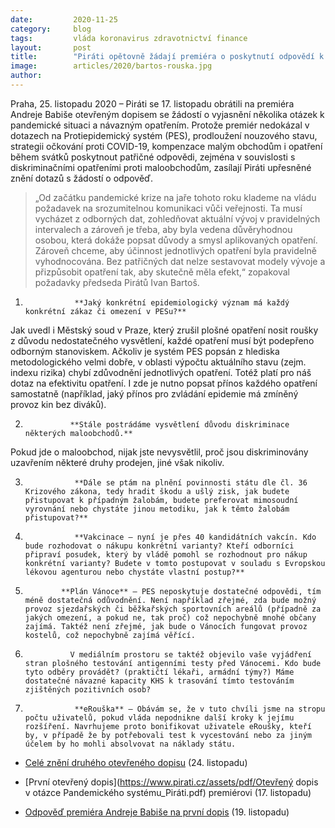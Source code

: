 ```yaml
---
date:         2020-11-25
category:     blog
tags:         vláda koronavirus zdravotnictví finance
layout:       post
title:        "Piráti opětovně žádají premiéra o poskytnutí odpovědí k důvodům diskriminace maloobchodů"
image:        articles/2020/bartos-rouska.jpg
author:       
---
```




Praha, 25. listopadu 2020 – Piráti se 17. listopadu obrátili na premiéra Andreje Babiše otevřeným dopisem se žádostí o vyjasnění několika otázek k pandemické situaci a návazným opatřením. Protože premiér nedokázal v dotazech na Protiepidemický systém (PES), prodloužení nouzového stavu, strategii očkování proti COVID-19, kompenzace malým obchodům i opatření během svátků poskytnout patřičné odpovědi, zejména v souvislosti s diskriminačními opatřeními proti maloobchodům, zasílají Piráti upřesněné znění dotazů s žádostí o odpověď. 

> „Od začátku pandemické krize na jaře tohoto roku klademe na vládu požadavek na srozumitelnou komunikaci vůči veřejnosti. Ta musí vycházet z odborných dat, zohledňovat aktuální vývoj v pravidelných intervalech a zároveň je třeba, aby byla vedena důvěryhodnou osobou, která dokáže popsat důvody a smysl aplikovaných opatření. Zároveň chceme, aby účinnost jednotlivých opatření byla pravidelně vyhodnocována. Bez patřičných dat nelze sestavovat modely vývoje a přizpůsobit opatření tak, aby skutečně měla efekt,“ zopakoval požadavky předseda Pirátů Ivan Bartoš.



1.                **Jaký konkrétní epidemiologický význam má každý konkrétní zákaz či omezení v PESu?** 
Jak uvedl i Městský soud v Praze, který zrušil plošné opatření nosit roušky z důvodu nedostatečného vysvětlení, každé opatření musí být podepřeno odborným stanoviskem. Ačkoliv je systém PES popsán z hlediska metodologického velmi dobře, v oblasti výpočtu aktuálního stavu (zejm. indexu rizika) chybí zdůvodnění jednotlivých opatření. Totéž platí pro náš dotaz na efektivitu opatření. I zde je nutno popsat přínos každého opatření samostatně (například, jaký přínos pro zvládání epidemie má zmíněný provoz kin bez diváků).  

2.               **Stále postrádáme vysvětlení důvodu diskriminace některých maloobchodů.**
Pokud jde o maloobchod, nijak jste nevysvětlil, proč jsou diskriminovány uzavřením některé druhy prodejen, jiné však nikoliv. 

3.                **Dále se ptám na plnění povinnosti státu dle čl. 36 Krizového zákona, tedy hradit škodu a ušlý zisk, jak budete přistupovat k případným žalobám, budete preferovat mimosoudní vyrovnání nebo chystáte jinou metodiku, jak k těmto žalobám přistupovat?**

4.                **Vakcinace – nyní je přes 40 kandidátních vakcín. Kdo bude rozhodovat o nákupu konkrétní varianty? Kteří odborníci připraví posudek, který by vládě pomohl se rozhodnout pro nákup konkrétní varianty? Budete v tomto postupovat v souladu s Evropskou lékovou agenturou nebo chystáte vlastní postup?**

5.             **Plán Vánoce** – PES neposkytuje dostatečné odpovědi, tím méně dostatečná odůvodnění. Není například zřejmé, zda bude možný provoz sjezdařských či běžkařských sportovních areálů (případně za jakých omezení, a pokud ne, tak proč) což nepochybně mnohé občany zajímá. Taktéž není zřejmé, jak bude o Vánocích fungovat provoz kostelů, což nepochybně zajímá věřící. 

6.               V mediálním prostoru se taktéž objevilo vaše vyjádření stran plošného testování antigenními testy před Vánocemi. Kdo bude tyto odběry provádět? (praktičtí lékaři, armádní týmy?) Máme dostatečné návazné kapacity KHS k trasování tímto testováním zjištěných pozitivních osob?

7.                **eRouška** – Obávám se, že v tuto chvíli jsme na stropu počtu uživatelů, pokud vláda nepodnikne další kroky k jejímu rozšíření. Navrhujeme proto bonifikovat uživatele eRoušky, kteří by, v případě že by potřebovali test k vycestování nebo za jiným účelem by ho mohli absolvovat na náklady státu. 

  
* [Celé znění druhého otevřeného dopisu](https://www.pirati.cz/assets/pdf/otevreny-dopis-premier-24-11.pdf) (24. listopadu)

* [První otevřený dopis](https://www.pirati.cz/assets/pdf/Otevřený dopis v otázce Pandemického systému_Piráti.pdf) premiérovi (17. listopadu)

* [Odpověď premiéra Andreje Babiše na první dopis](https://www.pirati.cz/assets/pdf/babis-odpoved-pes.pdf) (19. listopadu)
